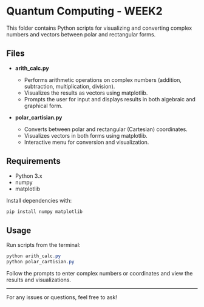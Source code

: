 # Quantum Computing - WEEK2

This folder contains Python scripts for visualizing and converting complex numbers and vectors between polar and rectangular forms.

## Files

- **arith_calc.py**
  - Performs arithmetic operations on complex numbers (addition, subtraction, multiplication, division).
  - Visualizes the results as vectors using matplotlib.
  - Prompts the user for input and displays results in both algebraic and graphical form.

- **polar_cartisian.py**
  - Converts between polar and rectangular (Cartesian) coordinates.
  - Visualizes vectors in both forms using matplotlib.
  - Interactive menu for conversion and visualization.

## Requirements

- Python 3.x
- numpy
- matplotlib

Install dependencies with:
```powershell
pip install numpy matplotlib
```

## Usage

Run scripts from the terminal:
```powershell
python arith_calc.py
python polar_cartisian.py
```

Follow the prompts to enter complex numbers or coordinates and view the results and visualizations.

---

For any issues or questions, feel free to ask!
